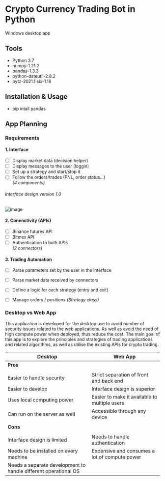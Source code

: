 # Crypto Currency Trading Bot in Python 
Windows desktop app

## Tools
+ Python 3.7
+ numpy-1.21.2 
+ pandas-1.3.3
+ python-dateutil-2.8.2 
+ pytz-2021.1 six-1.16

## Installation & Usage
+ pip intall pandas

## App Planning

### Requirements
#### 1. Interface
- [ ] Display market data (decision helper)
- [ ] Display messages to the user (loggin)
- [ ] Set up a strategy and start/stop it
- [ ] Follow the orders/trades (PNL, order status...)  
*(4 components)*

###### Interface design version 1.0
![image](https://user-images.githubusercontent.com/47504179/132955706-689fcb33-f217-4981-b26a-c453a8cf3f54.png)

#### 2. Conenctivity (APIs) 
- [ ] Binance futures API 
- [ ] Bitmex API
- [ ] Authentication to both APIs  
*(2 connectors)*

#### 3. Trading Automation
- [ ] Parse parameters set by the user in the interface
- [ ] Parse market data received by connectors
- [ ] Define a logic for each strategy (entry and exit)
- [ ] Manage orders / positions
*(Strategy class)*




### Desktop vs Web App
This application is developed for the desktop use to avoid number of security issues related to the web applications. As well as avoid the need of high compute power when deployed, thus reduce the cost. The main goal of this app is to explore the principles and strategies of trading applications and related algorithms, as well as utilise the existing APIs for crypto trading. 

| Desktop | Web App|
| ------ | ----- |
| **Pros**| 
||
|Easier to handle security| Strict separation of front and back end|
|Easier to develop | Interface design is superior |
|Uses local computing power| Easier to make it available to multiple users|
|Can run on the server as well| Accessible through any device|
||
| **Cons** |
||
| Interface design is limited| Needs to handle authentication |
| Needs to be installed on every machine| Expensive and consumes a lot of compute power |
| Needs a separate development to handle different operational OS | 
